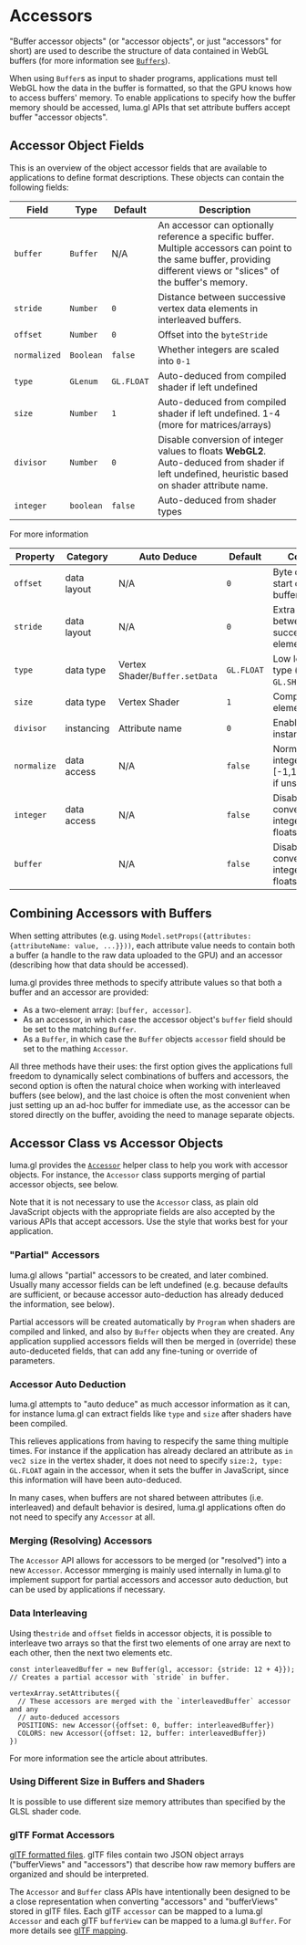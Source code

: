 # Accessors

"Buffer accessor objects" (or "accessor objects", or just "accessors" for short) are used to describe the structure of data contained in WebGL buffers (for more information see [`Buffers`](developers-guide/buffers.md)).

When using `Buffer`s as input to shader programs, applications must tell WebGL how the data in the buffer is formatted, so that the GPU knows how to access buffers' memory. To enable applications to specify how the buffer memory should be accessed, luma.gl APIs that set attribute buffers accept buffer "accessor objects".

## Accessor Object Fields

This is an overview of the object accessor fields that are available to applications to define format descriptions. These objects can contain the following fields:

| Field        | Type        | Default    | Description |
| ---          | ---         | ---        | --- |
| `buffer`     | `Buffer`    | N/A        | An accessor can optionally reference a specific buffer. Multiple accessors can point to the same buffer, providing different views or "slices" of the buffer's memory. |
| `stride`     | `Number`    | `0`        | Distance between successive vertex data elements in interleaved buffers. |
| `offset`     | `Number`    | `0`        | Offset into the `byteStride` |
| `normalized` | `Boolean`   | `false`    | Whether integers are scaled into `0-1` |
| `type`       | `GLenum`    | `GL.FLOAT` | Auto-deduced from compiled shader if left undefined |
| `size`       | `Number`    | `1`        | Auto-deduced from compiled shader if left undefined. 1-4 (more for matrices/arrays) |
| `divisor`    | `Number`    | `0`        | Disable conversion of integer values to floats **WebGL2**. Auto-deduced from shader if left undefined, heuristic based on shader attribute name. |
| `integer`    | `boolean`   | `false`    | Auto-deduced from shader types |

For more information


| Property    | Category    | Auto Deduce    | Default    | Comment |
| ---         | ---         | ---            | ---        | ---     |
| `offset`    | data layout | N/A            | `0`        | Byte offset to start of data in buffer |
| `stride`    | data layout | N/A            | `0`        | Extra bytes between each successive data element |
| `type`      | data type   | Vertex Shader/`Buffer.setData` | `GL.FLOAT` | Low level data type (`GL.BYTE`, `GL.SHORT`, ...) |
| `size`      | data type   | Vertex Shader  | `1`        | Components per element (`1`-`4`) |
| `divisor`   | instancing  | Attribute name | `0`        | Enables/disables instancing |
| `normalize` | data access | N/A            | `false`    | Normalize integers to [-1,1], or [0,1] if unsigned |
| `integer`   | data access | N/A            | `false`    | Disable conversion of integer values to floats **WebGL2** |
| `buffer`    |             | N/A            | `false`    | Disable conversion of integer values to floats **WebGL2** |


## Combining Accessors with Buffers

When setting attributes (e.g. using `Model.setProps({attributes: {attributeName: value, ...}}))`, each attribute value needs to contain both a buffer (a handle to the raw data uploaded to the GPU) and an accessor (describing how that data should be accessed).

luma.gl provides three methods to specify attribute values so that both a buffer and an accessor are provided:
* As a two-element array: `[buffer, accessor]`.
* As an accessor, in which case the accessor object's `buffer` field should be set to the matching `Buffer`.
* As a `Buffer`, in which case the `Buffer` objects `accessor` field should be set to the mathing `Accessor`.

All three methods have their uses: the first option gives the applications full freedom to dynamically select combinations of buffers and accessors, the second option is often the natural choice when working with interleaved buffers (see below), and the last choice is often the most convenient when just setting up an ad-hoc buffer for immediate use, as the accessor can be stored directly on the buffer, avoiding the need to manage separate objects.


## Accessor Class vs Accessor Objects

luma.gl provides the [`Accessor`](api-reference/webgl/accessor.md) helper class to help you work with accessor objects. For instance, the `Accessor` class supports merging of partial accessor objects, see below.

Note that it is not necessary to use the `Accessor` class, as plain old JavaScript objects with the appropriate fields are also accepted by the various APIs that accept accessors. Use the style that works best for your application.


### "Partial" Accessors

luma.gl allows "partial" accessors to be created, and later combined. Usually many accessor fields can be left undefined (e.g. because defaults are sufficient, or because accessor auto-deduction has already deduced the information, see below).

Partial accessors will be created automatically by `Program` when shaders are compiled and linked, and also by `Buffer` objects when they are created. Any application supplied accessors fields will then be merged in (override) these auto-deduceted fields, that can add any fine-tuning or override of parameters.


### Accessor Auto Deduction

luma.gl attempts to "auto deduce" as much accessor information as it can, for instance luma.gl can extract fields like `type` and `size` after shaders have been compiled.

This relieves applications from having to respecify the same thing multiple times. For instance if the application has already declared an attribute as `in vec2 size` in the vertex shader, it does not need to specify `size:2, type: GL.FLOAT` again in the accessor, when it sets the buffer in JavaScript, since this information will have been auto-deduced.

In many cases, when buffers are not shared between attributes (i.e. interleaved) and default behavior is desired, luma.gl applications often do not need to specify any `Accessor` at all.


### Merging (Resolving) Accessors

The `Accessor` API allows for accessors to be merged (or "resolved") into a new `Accessor`. Accessor mmerging is mainly used internally in luma.gl to implement support for partial accessors and accessor auto deduction, but can be used by applications if necessary.


### Data Interleaving

Using the`stride` and `offset` fields in accessor objects, it is possible to interleave two arrays so that the first two elements of one array are next to each other, then the next two elements etc.

```
const interleavedBuffer = new Buffer(gl, accessor: {stride: 12 + 4}}); // Creates a partial accessor with `stride` in buffer.

vertexArray.setAttributes({
  // These accessors are merged with the `interleavedBuffer` accessor and any
  // auto-deduced accessors
  POSITIONS: new Accessor({offset: 0, buffer: interleavedBuffer})
  COLORS: new Accessor({offset: 12, buffer: interleavedBuffer})
})
```

For more information see the article about attributes.


### Using Different Size in Buffers and Shaders

It is possible to use different size memory attributes than specified by the GLSL shader code.


### glTF Format Accessors

[glTF formatted files](https://www.khronos.org/gltf/). glTF files contain two JSON object arrays ("bufferViews" and "accessors") that describe how raw memory buffers are organized and should be interpreted.

The `Accessor` and `Buffer` class APIs have intentionally been designed to be a close representation when converting "accessors" and "bufferViews" stored in glTF files. Each glTF `accessor` can be mapped to a luma.gl `Accessor` and each glTF `bufferView` can be mapped to a luma.gl `Buffer`. For more details see [glTF mapping]().
